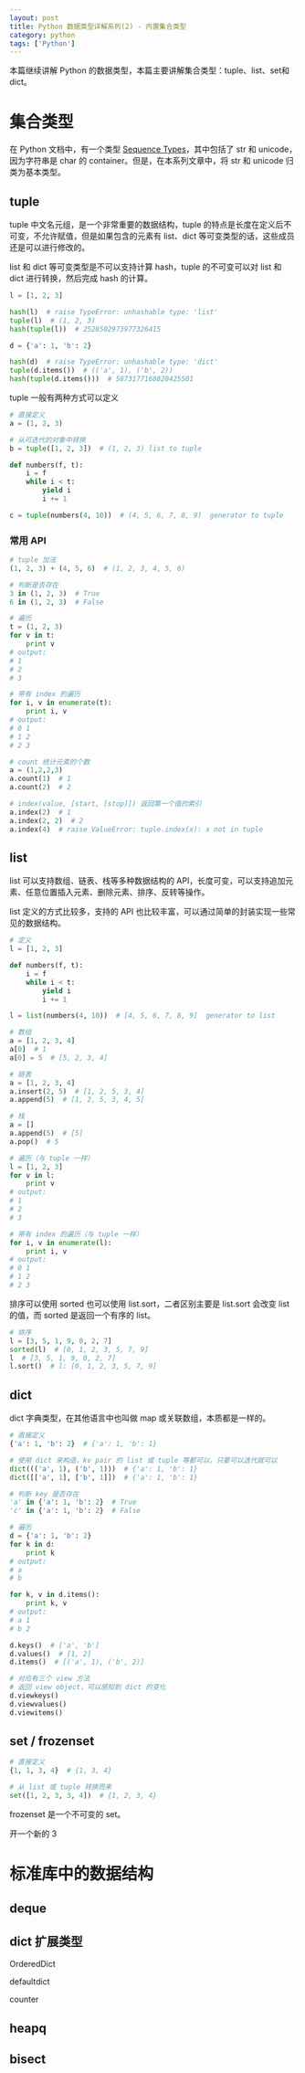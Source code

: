 ```yaml
---
layout: post
title: Python 数据类型详解系列(2) - 内置集合类型
category: python
tags: ['Python']
---
```


本篇继续讲解 Python 的数据类型，本篇主要讲解集合类型：tuple、list、set和dict。

# 集合类型

在 Python 文档中，有一个类型 [Sequence Types](https://docs.python.org/2/library/stdtypes.html#sequence-types-str-unicode-list-tuple-bytearray-buffer-xrange)，其中包括了 str 和 unicode，因为字符串是 char 的 container。但是，在本系列文章中，将 str 和 unicode 归类为基本类型。

## tuple

tuple 中文名元组，是一个非常重要的数据结构，tuple 的特点是长度在定义后不可变，不允许赋值，但是如果包含的元素有 list、dict 等可变类型的话，这些成员还是可以进行修改的。

list 和 dict 等可变类型是不可以支持计算 hash，tuple 的不可变可以对 list 和 dict 进行转换，然后完成 hash 的计算。

```python
l = [1, 2, 3]

hash(l)  # raise TypeError: unhashable type: 'list'
tuple(l)  # (1, 2, 3)
hash(tuple(l))  # 2528502973977326415

d = {'a': 1, 'b': 2}

hash(d)  # raise TypeError: unhashable type: 'dict'
tuple(d.items())  # (('a', 1), ('b', 2))
hash(tuple(d.items()))  # 5873177160820425501
```

tuple 一般有两种方式可以定义

```python
# 直接定义
a = (1, 2, 3)

# 从可迭代的对象中转换
b = tuple([1, 2, 3])  # (1, 2, 3) list to tuple

def numbers(f, t):
    i = f
    while i < t:
        yield i
        i += 1

c = tuple(numbers(4, 10))  # (4, 5, 6, 7, 8, 9)  generator to tuple
```

### 常用 API

```python
# tuple 加法
(1, 2, 3) + (4, 5, 6)  # (1, 2, 3, 4, 5, 6)

# 判断是否存在
3 in (1, 2, 3)  # True
6 in (1, 2, 3)  # False

# 遍历
t = (1, 2, 3)
for v in t:
    print v
# output:
# 1
# 2
# 3

# 带有 index 的遍历
for i, v in enumerate(t):
    print i, v
# output:
# 0 1
# 1 2
# 2 3

# count 统计元素的个数
a = (1,2,2,3)
a.count(1)  # 1
a.count(2)  # 2

# index(value, [start, [stop]]) 返回第一个值的索引
a.index(2)  # 1
a.index(2, 2)  # 2
a.index(4)  # raise ValueError: tuple.index(x): x not in tuple
```

## list

list 可以支持数组、链表、栈等多种数据结构的 API，长度可变，可以支持追加元素、任意位置插入元素、删除元素、排序、反转等操作。

list 定义的方式比较多，支持的 API 也比较丰富，可以通过简单的封装实现一些常见的数据结构。

```python
# 定义
l = [1, 2, 3]

def numbers(f, t):
    i = f
    while i < t:
        yield i
        i += 1

l = list(numbers(4, 10))  # [4, 5, 6, 7, 8, 9]  generator to list

# 数组
a = [1, 2, 3, 4]
a[0]  # 1
a[0] = 5  # [5, 2, 3, 4]

# 链表
a = [1, 2, 3, 4]
a.insert(2, 5)  # [1, 2, 5, 3, 4]
a.append(5)  # [1, 2, 5, 3, 4, 5]

# 栈
a = []
a.append(5)  # [5]
a.pop()  # 5

# 遍历（与 tuple 一样）
l = [1, 2, 3]
for v in l:
    print v
# output:
# 1
# 2
# 3

# 带有 index 的遍历（与 tuple 一样）
for i, v in enumerate(l):
    print i, v
# output:
# 0 1
# 1 2
# 2 3
```

排序可以使用 sorted 也可以使用 list.sort，二者区别主要是 list.sort 会改变 list 的值，而 sorted 是返回一个有序的 list。

```python
# 排序
l = [3, 5, 1, 9, 0, 2, 7]
sorted(l)  # [0, 1, 2, 3, 5, 7, 9]
l  # [3, 5, 1, 9, 0, 2, 7]
l.sort()  # l: [0, 1, 2, 3, 5, 7, 9]
```

## dict

dict 字典类型，在其他语言中也叫做 map 或关联数组，本质都是一样的。

```python
# 直接定义
{'a': 1, 'b': 2}  # {'a': 1, 'b': 1}

# 使用 dict 来构造，kv pair 的 list 或 tuple 等都可以，只要可以迭代就可以
dict((('a', 1), ('b', 1)))  # {'a': 1, 'b': 1}
dict([['a', 1], ['b', 1]])  # {'a': 1, 'b': 1}

# 判断 key 是否存在
'a' in {'a': 1, 'b': 2}  # True
'c' in {'a': 1, 'b': 2}  # False

# 遍历
d = {'a': 1, 'b': 2}
for k in d:
    print k
# output:
# a
# b

for k, v in d.items():
    print k, v
# output:
# a 1
# b 2

d.keys()  # ['a', 'b']
d.values()  # [1, 2]
d.items()  # [('a', 1), ('b', 2)]

# 对应有三个 view 方法
# 返回 view object，可以感知到 dict 的变化
d.viewkeys()
d.viewvalues()
d.viewitems()
```

## set / frozenset

```python
# 直接定义
{1, 1, 3, 4}  # {1, 3, 4}

# 从 list 或 tuple 转换而来
set([1, 2, 3, 3, 4])  # {1, 2, 3, 4}
```

frozenset 是一个不可变的 set。

开一个新的 3
# 标准库中的数据结构

## deque

## dict 扩展类型

OrderedDict

defaultdict

counter

## heapq

## bisect

#
